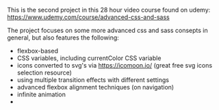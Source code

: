 This is the second project in this 28 hour video course found on udemy:
https://www.udemy.com/course/advanced-css-and-sass

The project focuses on some more advanced css and sass consepts in general, but also features the following:

- flexbox-based
- CSS variables, including currentColor CSS variable
- icons converted to svg's via https://icomoon.io/ (great free svg icons selection resource)
- using multiple transition effects with different settings
- advanced flexbox alignment techniques (on navigation)
- infinite animation
-
